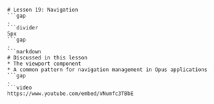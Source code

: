 ```mainHeading
# Lesson 19: Navigation
```gap
.
```divider
5px
```gap
.
```markdown
# Discussed in this lesson
* The viewport component
* A common pattern for navigation management in Opus applications
```gap
.
```video
https://www.youtube.com/embed/VNumfc3TBbE